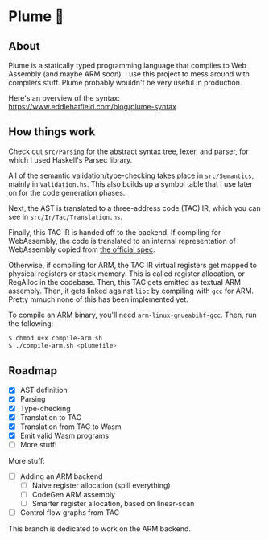 # Plume 🦚

## About
Plume is a statically typed programming language that compiles to Web Assembly (and maybe ARM soon). I use this project to mess around with compilers stuff. Plume probably wouldn't be very useful in production.

Here's an overview of the syntax: https://www.eddiehatfield.com/blog/plume-syntax

## How things work
Check out `src/Parsing` for the abstract syntax tree, lexer, and parser, for which I 
used Haskell's Parsec library.

All of the semantic validation/type-checking takes place in `src/Semantics`, 
mainly in `Validation.hs`. This also builds up a symbol table that I use later on for the code generation phases.

Next, the AST is translated to a three-address code (TAC) IR, which you can see in 
`src/Ir/Tac/Translation.hs`.

Finally, this TAC IR is handed off to the backend. If compiling for WebAssembly,
the code is translated to an internal representation of WebAssembly copied from
[the official
spec](https://github.com/sunfishcode/wasm-reference-manual/blob/master/WebAssembly.md).

Otherwise, if compiling for ARM, the TAC IR virtual registers get mapped to
physical registers or stack memory. This is called register allocation, or
RegAlloc in the codebase. Then, this TAC gets emitted as textual ARM assembly.
Then, it gets linked against `libc` by compiling with `gcc` for ARM. Pretty
mmuch none of this has been implemented yet.

To compile an ARM binary, you'll need `arm-linux-gnueabihf-gcc`. Then, run the
following:
```bash
$ chmod u+x compile-arm.sh 
$ ./compile-arm.sh <plumefile>
```

## Roadmap

- [X] AST definition
- [X] Parsing 
- [X] Type-checking 
- [X] Translation to TAC
- [X] Translation from TAC to Wasm
- [X] Emit valid Wasm programs
- [ ] More stuff!

More stuff:
- [ ] Adding an ARM backend
    - [ ] Naive register allocation (spill everything)
    - [ ] CodeGen ARM assembly 
    - [ ] Smarter register allocation, based on linear-scan
- [ ] Control flow graphs from TAC

This branch is dedicated to work on the ARM backend.
